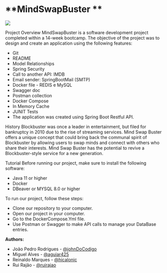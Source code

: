 # **MindSwapBuster **

![](https://i.ibb.co/KbFvPvy/Screenshot-from-2023-02-19-23-05-22.png)

Project Overview
MindSwapBuster is a software development project completed within a 14-week bootcamp. The objective of the project was to design and create an application using the following features:

- Git  
- README  
- Model Relationships   
- Spring Security
- Call to another API: IMDB
- Email sender: SpringBootMail (SMTP)
- Docker file - REDIS e MySQL
- Swagger doc
- Postman collection
- Docker Compose
- In Memory Cache
- JUNIT Tests
- The application was created using Spring Boot Restful API.

History
Blockbuster was once a leader in entertainment, but filed for bankruptcy in 2010 due to the rise of streaming services. Mind Swap Buster offers a unique concept that could bring back the communal spirit of Blockbuster by allowing users to swap minds and connect with others who share their interests. Mind Swap Buster has the potential to revive a Blockbuster-style service for a new generation.

Tutorial
Before running our project, make sure to install the following software:
- Java 11 or higher
- Docker
- DBeaver or MYSQL 8.0 or higher 

To run our project, follow these steps:
- Clone our repository to your computer.
- Open our project in your computer.
- Go to the DockerCompose.Yml file.
- Use Postman or Swagger to make API calls to manage your DataBase entries.

**Authors:**
- João Pedro Rodrigues - [@johnDoCodigo](https://github.com/johnDoCodigo)
- Miguel Alves - [@aguiar425](https://github.com/Aguiar425)
- Reinaldo Marques - [@hicalonic](https://github.com/Hicalonic)
- Rui Rajão - [@ruirajao](https://github.com/ruirajao)
